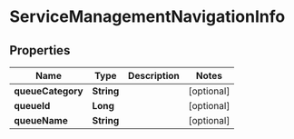 

# ServiceManagementNavigationInfo


## Properties

| Name | Type | Description | Notes |
|------------ | ------------- | ------------- | -------------|
|**queueCategory** | **String** |  |  [optional] |
|**queueId** | **Long** |  |  [optional] |
|**queueName** | **String** |  |  [optional] |



